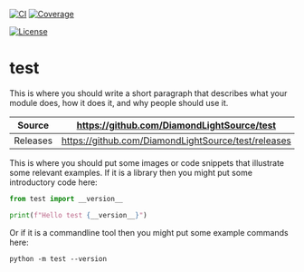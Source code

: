 [![CI](https://github.com/DiamondLightSource/test/actions/workflows/ci.yml/badge.svg)](https://github.com/DiamondLightSource/test/actions/workflows/ci.yml)
[![Coverage](https://codecov.io/gh/DiamondLightSource/test/branch/main/graph/badge.svg)](https://codecov.io/gh/DiamondLightSource/test)

[![License](https://img.shields.io/badge/License-Apache%202.0-blue.svg)](https://www.apache.org/licenses/LICENSE-2.0)

# test



This is where you should write a short paragraph that describes what your module does,
how it does it, and why people should use it.

Source          | <https://github.com/DiamondLightSource/test>
:---:           | :---:
Releases        | <https://github.com/DiamondLightSource/test/releases>

This is where you should put some images or code snippets that illustrate
some relevant examples. If it is a library then you might put some
introductory code here:

```python
from test import __version__

print(f"Hello test {__version__}")
```

Or if it is a commandline tool then you might put some example commands here:

```
python -m test --version
```
